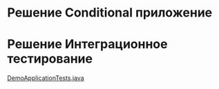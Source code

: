# Решение Conditional приложение

# Решение Интеграционное тестирование

[DemoApplicationTests.java](/src/test/java/ru/nelogy/demo/DemoApplicationTests.java)
